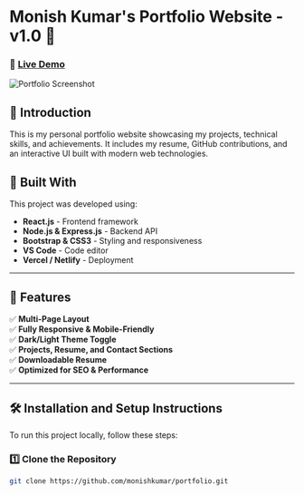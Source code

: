 # Monish Kumar's Portfolio Website - v1.0 🚀

### 🔗 [Live Demo](https://yourportfolio.link/)  

![Portfolio Screenshot](./Images/readme-img1.png)

## 🌟 Introduction

This is my personal portfolio website showcasing my projects, technical skills, and achievements. It includes my resume, GitHub contributions, and an interactive UI built with modern web technologies.

## 🔧 Built With

This project was developed using:

- **React.js** - Frontend framework  
- **Node.js & Express.js** - Backend API  
- **Bootstrap & CSS3** - Styling and responsiveness  
- **VS Code** - Code editor  
- **Vercel / Netlify** - Deployment  

---

## 🚀 Features

✅ **Multi-Page Layout**  
✅ **Fully Responsive & Mobile-Friendly**  
✅ **Dark/Light Theme Toggle**  
✅ **Projects, Resume, and Contact Sections**  
✅ **Downloadable Resume**  
✅ **Optimized for SEO & Performance**  

---

## 🛠 Installation and Setup Instructions

To run this project locally, follow these steps:

### 1️⃣ Clone the Repository
```sh
git clone https://github.com/monishkumar/portfolio.git
